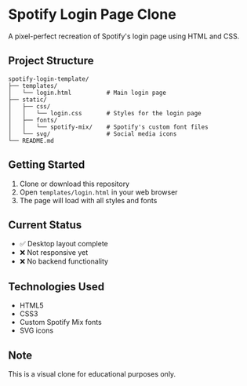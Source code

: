 # Spotify Login Page Clone

A pixel-perfect recreation of Spotify's login page using HTML and CSS.

## Project Structure

```
spotify-login-template/
├── templates/
│   └── login.html          # Main login page
├── static/
│   ├── css/
│   │   └── login.css       # Styles for the login page
│   ├── fonts/
│   │   └── spotify-mix/    # Spotify's custom font files
│   └── svg/                # Social media icons
└── README.md
```

## Getting Started

1. Clone or download this repository
2. Open `templates/login.html` in your web browser
3. The page will load with all styles and fonts

## Current Status

- ✅ Desktop layout complete
- ❌ Not responsive yet
- ❌ No backend functionality

## Technologies Used

- HTML5
- CSS3
- Custom Spotify Mix fonts
- SVG icons

## Note

This is a visual clone for educational purposes only.